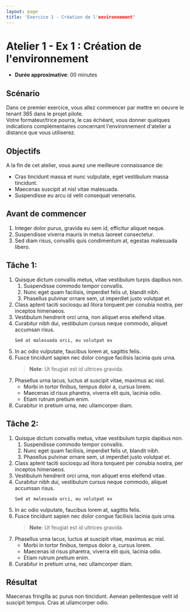 ```yaml
---
layout: page
title: 'Exercice 1 - Création de l'environnement'
---
```

# Atelier 1 - Ex 1 : Création de l'environnement
  - **Durée approximative**: 00 minutes
## Scénario
Dans ce premier exercice, vous allez commencer par mettre en oeuvre le tenant 365 dans le projet pilote.  
Votre formateur/trice pourra, le cas échéant, vous donner quelques indications complémentaires concernant l'environnement d'atelier a distance que vous utiliserez.  
## Objectifs
A la fin de cet atelier, vous aurez une meilleure connaissance de:
- Cras tincidunt massa et nunc vulputate, eget vestibulum massa tincidunt. 
- Maecenas suscipit at nisl vitae malesuada. 
- Suspendisse eu arcu id velit consequat venenatis.  

## Avant de commencer
1. Integer dolor purus, gravida eu sem id, efficitur aliquet neque. 
1. Suspendisse viverra mauris in metus laoreet consectetur. 
1. Sed diam risus, convallis quis condimentum at, egestas malesuada libero.  

## Tâche 1: 
1. Quisque dictum convallis metus, vitae vestibulum turpis dapibus non.
    1. Suspendisse commodo tempor convallis. 
    1. Nunc eget quam facilisis, imperdiet felis ut, blandit nibh. 
    1. Phasellus pulvinar ornare sem, ut imperdiet justo volutpat et.
1. Class aptent taciti sociosqu ad litora torquent per conubia nostra, per inceptos himenaeos. 
1. Vestibulum hendrerit orci urna, non aliquet eros eleifend vitae. 
1. Curabitur nibh dui, vestibulum cursus neque commodo, aliquet accumsan risus. 
    ```
    Sed at malesuada orci, eu volutpat ex
    ```
1. In ac odio vulputate, faucibus lorem at, sagittis felis.
1. Fusce tincidunt sapien nec dolor congue facilisis lacinia quis urna.
    > **Note**: Ut feugiat est id ultrices gravida.
1. Phasellus urna lacus, luctus at suscipit vitae, maximus ac nisl. 
    - Morbi in tortor finibus, tempus dolor a, cursus lorem. 
    - Maecenas id risus pharetra, viverra elit quis, lacinia odio. 
    - Etiam rutrum pretium enim. 
1. Curabitur in pretium urna, nec ullamcorper diam.  

## Tâche 2: 
1. Quisque dictum convallis metus, vitae vestibulum turpis dapibus non.
    1. Suspendisse commodo tempor convallis. 
    1. Nunc eget quam facilisis, imperdiet felis ut, blandit nibh. 
    1. Phasellus pulvinar ornare sem, ut imperdiet justo volutpat et.
1. Class aptent taciti sociosqu ad litora torquent per conubia nostra, per inceptos himenaeos. 
1. Vestibulum hendrerit orci urna, non aliquet eros eleifend vitae. 
1. Curabitur nibh dui, vestibulum cursus neque commodo, aliquet accumsan risus. 
    ```
    Sed at malesuada orci, eu volutpat ex
    ```
1. In ac odio vulputate, faucibus lorem at, sagittis felis.
1. Fusce tincidunt sapien nec dolor congue facilisis lacinia quis urna.
    > **Note**: Ut feugiat est id ultrices gravida.
1. Phasellus urna lacus, luctus at suscipit vitae, maximus ac nisl. 
    - Morbi in tortor finibus, tempus dolor a, cursus lorem. 
    - Maecenas id risus pharetra, viverra elit quis, lacinia odio. 
    - Etiam rutrum pretium enim. 
1. Curabitur in pretium urna, nec ullamcorper diam.  

## Résultat
Maecenas fringilla ac purus non tincidunt. Aenean pellentesque velit id suscipit tempus. Cras at ullamcorper odio.